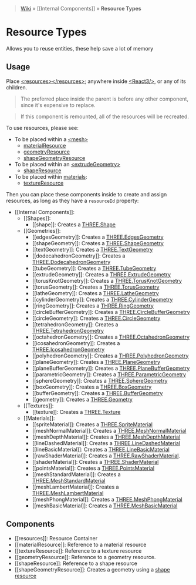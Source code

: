 > [Wiki](Home) » [[Internal Components]] » **Resource Types**

# Resource Types

Allows you to reuse entities, these help save a lot of memory

## Usage

Place [&lt;resources&gt;&lt;/resources&gt;](resources); anywhere inside
 [&lt;React3/&gt;](Entry-Point), or any of its children.

> The preferred place inside the parent is before any other component,
 since it's expensive to replace.

> If this component is remounted, all of the resources will be recreated.

To use resources, please see:
  - To be placed within a [&lt;mesh&gt;](mesh)
    - [materialResource](materialResource)
    - [geometryResource](geometryResource)
    - [shapeGeometryResource](shapeGeometryResource)
  - To be placed within an [&lt;extrudeGeometry&gt;](extrudeGeometry)
    - [shapeResource](shaperesource)
  - To be placed within [materials](Materials):
    - [textureResource](textureresource)

Then you can place these components inside to create and assign resources,
 as long as they have a `resourceId` property:

* [[Internal Components]]:
  * [[Shapes]]:
    * [[shape]]: Creates a [THREE.Shape](https://threejs.org/docs/#api/extras/core/Shape)
  * [[Geometries]]:
    * [[edgesGeometry]]: Creates a [THREE.EdgesGeometry](https://threejs.org/docs/#api/geometries/EdgesGeometry)
    * [[shapeGeometry]]: Creates a [THREE.ShapeGeometry](https://threejs.org/docs/#api/geometries/ShapeGeometry)
    * [[textGeometry]]: Creates a [THREE.TextGeometry](https://threejs.org/docs/#api/geometries/TextGeometry)
    * [[dodecahedronGeometry]]: Creates a [THREE.DodecahedronGeometry](https://threejs.org/docs/#api/geometries/DodecahedronGeometry)
    * [[tubeGeometry]]: Creates a [THREE.TubeGeometry](https://threejs.org/docs/#api/geometries/TubeGeometry)
    * [[extrudeGeometry]]: Creates a [THREE.ExtrudeGeometry](https://threejs.org/docs/#api/geometries/ExtrudeGeometry)
    * [[torusKnotGeometry]]: Creates a [THREE.TorusKnotGeometry](https://threejs.org/docs/#api/geometries/TorusKnotGeometry)
    * [[torusGeometry]]: Creates a [THREE.TorusGeometry](https://threejs.org/docs/#api/geometries/TorusGeometry)
    * [[latheGeometry]]: Creates a [THREE.LatheGeometry](https://threejs.org/docs/#api/geometries/LatheGeometry)
    * [[cylinderGeometry]]: Creates a [THREE.CylinderGeometry](https://threejs.org/docs/#api/geometries/CylinderGeometry)
    * [[ringGeometry]]: Creates a [THREE.RingGeometry](https://threejs.org/docs/#api/geometries/RingGeometry)
    * [[circleBufferGeometry]]: Creates a [THREE.CircleBufferGeometry](https://threejs.org/docs/#api/geometries/CircleBufferGeometry)
    * [[circleGeometry]]: Creates a [THREE.CircleGeometry](https://threejs.org/docs/#api/geometries/CircleGeometry)
    * [[tetrahedronGeometry]]: Creates a [THREE.TetrahedronGeometry](https://threejs.org/docs/#api/geometries/TetrahedronGeometry)
    * [[octahedronGeometry]]: Creates a [THREE.OctahedronGeometry](https://threejs.org/docs/#api/geometries/OctahedronGeometry)
    * [[icosahedronGeometry]]: Creates a [THREE.IcosahedronGeometry](https://threejs.org/docs/#api/geometries/IcosahedronGeometry)
    * [[polyhedronGeometry]]: Creates a [THREE.PolyhedronGeometry](https://threejs.org/docs/#api/geometries/PolyhedronGeometry)
    * [[planeGeometry]]: Creates a [THREE.PlaneGeometry](https://threejs.org/docs/#api/geometries/PlaneGeometry)
    * [[planeBufferGeometry]]: Creates a [THREE.PlaneBufferGeometry](https://threejs.org/docs/#api/geometries/PlaneBufferGeometry)
    * [[parametricGeometry]]: Creates a [THREE.ParametricGeometry](https://threejs.org/docs/#api/geometries/ParametricGeometry)
    * [[sphereGeometry]]: Creates a [THREE.SphereGeometry](https://threejs.org/docs/#api/geometries/SphereGeometry)
    * [[boxGeometry]]: Creates a [THREE.BoxGeometry](https://threejs.org/docs/#api/geometries/BoxGeometry)
    * [[bufferGeometry]]: Creates a [THREE.BufferGeometry](https://threejs.org/docs/#api/core/BufferGeometry)
    * [[geometry]]: Creates a [THREE.Geometry](https://threejs.org/docs/#api/core/Geometry)
  * [[Textures]]:
    * [[texture]]: Creates a [THREE.Texture](https://threejs.org/docs/#api/textures/Texture)
  * [[Materials]]:
    * [[spriteMaterial]]: Creates a [THREE.SpriteMaterial](https://threejs.org/docs/#api/materials/SpriteMaterial)
    * [[meshNormalMaterial]]: Creates a [THREE.MeshNormalMaterial](https://threejs.org/docs/#api/materials/MeshNormalMaterial)
    * [[meshDepthMaterial]]: Creates a [THREE.MeshDepthMaterial](https://threejs.org/docs/#api/materials/MeshDepthMaterial)
    * [[lineDashedMaterial]]: Creates a [THREE.LineDashedMaterial](https://threejs.org/docs/#api/materials/LineDashedMaterial)
    * [[lineBasicMaterial]]: Creates a [THREE.LineBasicMaterial](https://threejs.org/docs/#api/materials/LineBasicMaterial)
    * [[rawShaderMaterial]]: Creates a [THREE.RawShaderMaterial](https://threejs.org/docs/#api/materials/RawShaderMaterial).
    * [[shaderMaterial]]: Creates a [THREE.ShaderMaterial](https://threejs.org/docs/#api/materials/ShaderMaterial)
    * [[pointsMaterial]]: Creates a [THREE.PointsMaterial](https://threejs.org/docs/#api/materials/PointsMaterial)
    * [[meshStandardMaterial]]: Creates a [THREE.MeshStandardMaterial](https://threejs.org/docs/#api/materials/MeshStandardMaterial)
    * [[meshLambertMaterial]]: Creates a [THREE.MeshLambertMaterial](https://threejs.org/docs/#api/materials/MeshLambertMaterial)
    * [[meshPhongMaterial]]: Creates a [THREE.MeshPhongMaterial](https://threejs.org/docs/#api/materials/MeshPhongMaterial)
    * [[meshBasicMaterial]]: Creates a [THREE.MeshBasicMaterial](https://threejs.org/docs/#api/materials/MeshBasicMaterial)

## Components

* [[resources]]: Resource Container
* [[materialResource]]: Reference to a material resource
* [[textureResource]]: Reference to a texture resource
* [[geometryResource]]: Reference to a geometry resource.
* [[shapeResource]]: Reference to a shape resource
* [[shapeGeometryResource]]: Creates a geometry using a [shape resource](shape)
